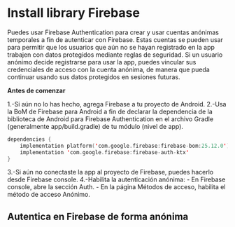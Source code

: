 # Install library Firebase

Puedes usar Firebase Authentication para crear y usar cuentas anónimas temporales a fin de autenticar con Firebase. Estas cuentas se pueden usar para permitir que los usuarios que aún no se hayan registrado en la app trabajen con datos protegidos mediante reglas de seguridad. Si un usuario anónimo decide registrarse para usar la app, puedes vincular sus credenciales de acceso con la cuenta anónima, de manera que pueda continuar usando sus datos protegidos en sesiones futuras.

**Antes de comenzar**

1.-Si aún no lo has hecho, agrega Firebase a tu proyecto de Android.
2.-Usa la BoM de Firebase para Android a fin de declarar la dependencia de la biblioteca de Android para Firebase Authentication en el archivo Gradle (generalmente app/build.gradle) de tu módulo (nivel de app).

```kotlin
dependencies {
    implementation platform('com.google.firebase:firebase-bom:25.12.0')
    implementation 'com.google.firebase:firebase-auth-ktx'
}
```
3.-Si aún no conectaste la app al proyecto de Firebase, puedes hacerlo desde Firebase console.
4.-Habilita la autenticación anónima:
    - En Firebase console, abre la sección Auth.
    - En la página Métodos de acceso, habilita el método de acceso Anónimo.
    
    
## Autentica en Firebase de forma anónima    
